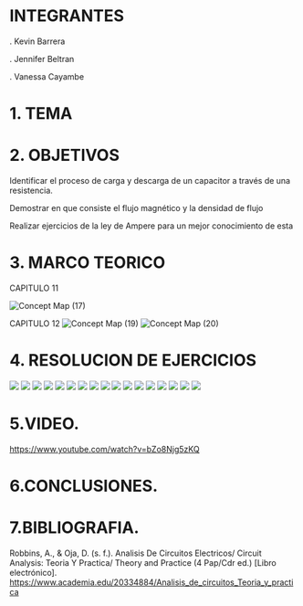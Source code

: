 # INTEGRANTES

. Kevin Barrera

. Jennifer Beltran

. Vanessa Cayambe

# 1. TEMA


# 2. OBJETIVOS

Identificar el proceso de carga y descarga de un capacitor a través de una resistencia.

Demostrar en que consiste el flujo magnético y la densidad de flujo

Realizar ejercicios de la ley de Ampere para un mejor conocimiento de esta

# 3. MARCO TEORICO

CAPITULO 11

![Concept Map (17)](https://user-images.githubusercontent.com/84421020/127560127-cac67b16-7264-4e2f-af5b-7f852b3cd031.jpg)


CAPITULO 12
![Concept Map (19)](https://user-images.githubusercontent.com/84421020/127560426-d11471ce-7ac7-4d80-ae8d-8c39b2f9c959.jpg)
![Concept Map (20)](https://user-images.githubusercontent.com/84421020/127560774-79928131-8bdd-4de6-a0d2-20c0f75f2108.jpg)



# 4. RESOLUCION DE EJERCICIOS
![](https://github.com/Kevinsan21/imagenes-DEBER-3P2/blob/main/11%20y%2012_page-0001.jpg)
![](https://github.com/Kevinsan21/imagenes-DEBER-3P2/blob/main/11%20y%2012_page-0002.jpg)
![](https://github.com/Kevinsan21/imagenes-DEBER-3P2/blob/main/11%20y%2012_page-0003.jpg)
![](https://github.com/Kevinsan21/imagenes-DEBER-3P2/blob/main/11%20y%2012_page-0004.jpg)
![](https://github.com/Kevinsan21/imagenes-DEBER-3P2/blob/main/11%20y%2012_page-0005.jpg)
![](https://github.com/Kevinsan21/imagenes-DEBER-3P2/blob/main/11%20y%2012_page-0006.jpg)
![](https://github.com/Kevinsan21/imagenes-DEBER-3P2/blob/main/11%20y%2012_page-0007.jpg)
![](https://github.com/Kevinsan21/imagenes-DEBER-3P2/blob/main/11%20y%2012_page-0008.jpg)
![](https://github.com/Kevinsan21/imagenes-DEBER-3P2/blob/main/11%20y%2012_page-0009.jpg)
![](https://github.com/Kevinsan21/imagenes-DEBER-3P2/blob/main/11%20y%2012_page-0010.jpg)
![](https://github.com/Kevinsan21/imagenes-DEBER-3P2/blob/main/11%20y%2012_page-0011.jpg)
![](https://github.com/Kevinsan21/imagenes-DEBER-3P2/blob/main/11%20y%2012_page-0012.jpg)
![](https://github.com/Kevinsan21/imagenes-DEBER-3P2/blob/main/11%20y%2012_page-0013.jpg)
![](https://github.com/Kevinsan21/imagenes-DEBER-3P2/blob/main/11%20y%2012_page-0014.jpg)
![](https://github.com/Kevinsan21/imagenes-DEBER-3P2/blob/main/11%20y%2012_page-0015.jpg)
![](https://github.com/Kevinsan21/imagenes-DEBER-3P2/blob/main/11%20y%2012_page-0016.jpg)
![](https://github.com/Kevinsan21/imagenes-DEBER-3P2/blob/main/11%20y%2012_page-0017.jpg)
# 5.VIDEO.
https://www.youtube.com/watch?v=bZo8Njg5zKQ


# 6.CONCLUSIONES.


# 7.BIBLIOGRAFIA.

Robbins, A., & Oja, D. (s. f.). Analisis De Circuitos Electricos/ Circuit Analysis: Teoria Y Practica/ Theory and Practice (4 Pap/Cdr ed.) [Libro electrónico]. https://www.academia.edu/20334884/Analisis_de_circuitos_Teoria_y_practica
